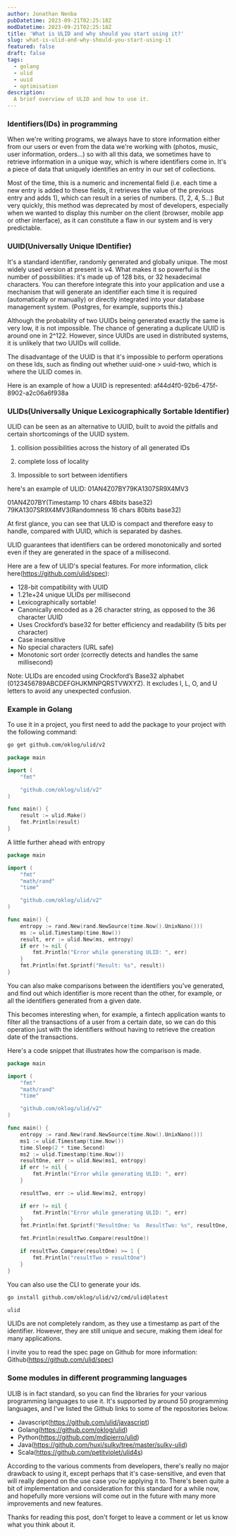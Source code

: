 ```yaml
---
author: Jonathan Nenba
pubDatetime: 2023-09-21T02:25:18Z
modDatetime: 2023-09-21T02:25:18Z
title: 'What is ULID and why should you start using it?'
slug: what-is-ulid-and-why-should-you-start-using-it
featured: false
draft: false
tags:
  - golang
  - ulid
  - uuid
  - optimisation
description:
  A brief overview of ULID and how to use it.
---
```


### Identifiers(IDs) in programming

When we're writing programs, we always have to store information either from our users or even from the data we're working with (photos, music, user information, orders...) so with all this data, we sometimes have to retrieve information in a unique way, which is where identifiers come in. It's a piece of data that uniquely identifies an entry in our set of collections.

Most of the time, this is a numeric and incremental field (i.e. each time a new entry is added to these fields, it retrieves the value of the previous entry and adds 1), which can result in a series of numbers. (1, 2, 4, 5...) But very quickly, this method was deprecated by most of  developers, especially when we wanted to display this number on the client (browser, mobile app or other interface), as it can constitute a flaw in our system and is very predictable.

### UUID(Universally Unique IDentifier)

It's a standard identifier, randomly generated and globally unique. The most widely used version at present is v4. What makes it so powerful is the number of possibilities: it's made up of 128 bits, or 32 hexadecimal characters.
You can therefore integrate this into your application and use a mechanism that will generate an identifier each time it is required (automatically or manually) or directly integrated into your database management system. (Postgres, for example, supports this.)

Although the probability of two UUIDs being generated exactly the same is very low, it is not impossible. The chance of generating a duplicate UUID is around one in 2^122. However, since UUIDs are used in distributed systems, it is unlikely that two UUIDs will collide.

The disadvantage of the UUID is that it's impossible to perform operations on these Ids, such as finding out whether uuid-one > uuid-two, which is where the ULID comes in.

Here is an example of how a UUID is represented: af44d4f0-92b6-475f-8902-a2c06a6f938a

### ULIDs(Universally Unique Lexicographically Sortable Identifier)

ULID can be seen as an alternative to UUID, built to avoid the pitfalls and certain shortcomings of the UUID system.

1) collision possibilities across the history of all generated IDs

2) complete loss of locality

3) Impossible to sort between identifiers

here's an example of ULID: 01AN4Z07BY79KA1307SR9X4MV3

01AN4Z07BY(Timestamp 10 chars 48bits base32)  79KA1307SR9X4MV3(Randomness 16 chars 80bits base32)

At first glance, you can see that ULID is compact and therefore easy to handle, compared with UUID, which is separated by dashes.

ULID guarantees that identifiers can be ordered monotonically and sorted even if they are generated in the space of a millisecond.

Here are a few of ULID's special features. For more information, click here(<https://github.com/ulid/spec>):

* 128-bit compatibility with UUID
* 1.21e+24 unique ULIDs per millisecond
* Lexicographically sortable!
* Canonically encoded as a 26 character string, as opposed to the 36 character UUID
* Uses Crockford’s base32 for better efficiency and readability (5 bits per character)
* Case insensitive
* No special characters (URL safe)
* Monotonic sort order (correctly detects and handles the same millisecond)

Note: ULIDs are encoded using Crockford’s Base32 alphabet (0123456789ABCDEFGHJKMNPQRSTVWXYZ). It excludes I, L, O, and U letters to avoid any unexpected confusion.

### Example in Golang

To use it in a project, you first need to add the package to your project with the following command:

```bash
go get github.com/oklog/ulid/v2
```

```go
package main

import (
	"fmt"

	"github.com/oklog/ulid/v2"
)

func main() {
	result := ulid.Make()
	fmt.Println(result)
}
```

A little further ahead with entropy

```go
package main

import (
	"fmt"
	"math/rand"
	"time"

	"github.com/oklog/ulid/v2"
)

func main() {
	entropy := rand.New(rand.NewSource(time.Now().UnixNano()))
	ms := ulid.Timestamp(time.Now())
	result, err := ulid.New(ms, entropy)
	if err != nil {
		fmt.Println("Error while generating ULID: ", err)
	}
	fmt.Println(fmt.Sprintf("Result: %s", result))
}
```

You can also make comparisons between the identifiers you've generated, and find out which identifier is more recent than the other, for example, or all the identifiers generated from a given date.

This becomes interesting when, for example, a fintech application wants to filter all the transactions of a user from a certain date, so we can do this operation just with the identifiers without having to retrieve the creation date of the transactions.

Here's a code snippet that illustrates how the comparison is made.

```go
package main

import (
	"fmt"
	"math/rand"
	"time"

	"github.com/oklog/ulid/v2"
)

func main() {
	entropy := rand.New(rand.NewSource(time.Now().UnixNano()))
	ms1 := ulid.Timestamp(time.Now())
	time.Sleep(2 * time.Second)
	ms2 := ulid.Timestamp(time.Now())
	resultOne, err := ulid.New(ms1, entropy)
	if err != nil {
		fmt.Println("Error while generating ULID: ", err)
	}

	resultTwo, err := ulid.New(ms2, entropy)

	if err != nil {
		fmt.Println("Error while generating ULID: ", err)
	}
	fmt.Println(fmt.Sprintf("ResultOne: %s  ResultTwo: %s", resultOne, resultTwo))

	fmt.Println(resultTwo.Compare(resultOne))

	if resultTwo.Compare(resultOne) >= 1 {
		fmt.Println("resultTwo > resultOne")
	}
}
```

You can also use the CLI to generate your ids.

```bash
go install github.com/oklog/ulid/v2/cmd/ulid@latest
```

```bash
ulid
```

ULIDs are not completely random, as they use a timestamp as part of the identifier. However, they are still unique and secure, making them ideal for many applications.

I invite you to read the spec page on Github for more information: Github(<https://github.com/ulid/spec>)

### Some modules in different programming languages

ULIB is in fact standard, so you can find the libraries for your various programming languages to use it.
It's supported by around 50 programming languages, and I've listed the Github links to some of the repositories below.

* Javascript(<https://github.com/ulid/javascript>)
* Golang(<https://github.com/oklog/ulid>)
* Python(<https://github.com/mdipierro/ulid>)
* Java(<https://github.com/huxi/sulky/tree/master/sulky-ulid>)
* Scala(<https://github.com/petitviolet/ulid4s>)

According to the various comments from developers, there's really no major drawback to using it, except perhaps that it's case-sensitive, and even that will really depend on the use case you're applying it to. There's been quite a bit of implementation and consideration for this standard for a while now, and hopefully more versions will come out in the future with many more improvements and new features.

Thanks for reading this post, don't forget to leave a comment or let us know what you think about it.
